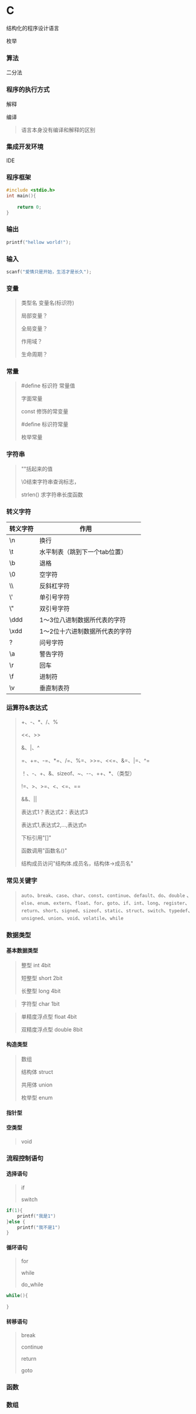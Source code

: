 # C

结构化的程序设计语言

枚举

### 算法

二分法

### 程序的执行方式

解释

编译

> 语言本身没有编译和解释的区别

### 集成开发环境

IDE

### 程序框架

```c
#include <stdio.h>
int main(){
    
    return 0;
}
```

### 输出

```c
printf("hellow world!");
```

### 输入

```c
scanf("爱情只是开始，生活才是长久");
```

### 变量

> 类型名  变量名(标识符)
>
> 局部变量？
>
> 全局变量？
>
> 作用域？
>
> 生命周期？

### 常量

> #define 标识符 常量值 
>
> 字面常量
>
> const 修饰的常变量
>
> #define  标识符常量
>
> 枚举常量

### 字符串

> ""括起来的值
>
> \0结束字符串查询标志，
>
> strlen()   求字符串长度函数

### 转义字符

| 转义字符 | 作用                           |      |
| -------- | ------------------------------ | ---- |
| \n       | 换行                           |      |
| \t       | 水平制表（跳到下一个tab位置）  |      |
| \b       | 退格                           |      |
| \0       | 空字符                         |      |
| \\\      | 反斜杠字符                     |      |
| \\'      | 单引号字符                     |      |
| \\"      | 双引号字符                     |      |
| \ddd     | 1～3位八进制数据所代表的字符   |      |
| \xdd     | 1～2位十六进制数据所代表的字符 |      |
| \?       | 问号字符                       |      |
| \a       | 警告字符                       |      |
| \r       | 回车                           |      |
| \f       | 进制符                         |      |
| \v       | 垂直制表符                     |      |

### 运算符&表达式

> +、-、*、/、%
>
> <<、>>
>
> &、|、^
>
> =、+=、-=、*=、/=、%=、>>=、<<=、&=、|=、^=
>
> ！、-、+、&、sizeof、~、--、++、*、（类型）
>
> !=、>、>=、<、<=、==
>
> &&、||
>
> 表达式1？表达式2：表达式3
>
> 表达式1,表达式2,...,表达式n
>
> 下标引用"[]"
>
> 函数调用"函数名()"
>
> 结构成员访问"结构体.成员名，结构体->成员名"

### 常见关键字

> `auto`、`break`、`case`、`char`、`const`、`continue`、`default`、`do`、`double` 、`else`、`enum`、`extern`、`float`、`for`、`goto`、`if`、`int`、`long`、`register`、`return`、`short`、`signed`、`sizeof`、`static`、`struct`、`switch`、`typedef`、`unsigned`、`union`、`void`、`volatile`、`while`

### 数据类型

#### 基本数据类型

> 整型 int              4bit
>
> 短整型 short     2bit
>
> 长整型 long       4bit

> 字符型 char      1bit

> 单精度浮点型  float      4bit
>
> 双精度浮点型  double      8bit

#### 构造类型

> 数组
>
> 结构体  struct
>
> 共用体  union
>
> 枚举型  enum

#### 指针型

#### 空类型

> void



### 流程控制语句

#### 选择语句

> if
>
> switch

```c
if(1){
    printf("我是1")
}else {
    printf("我不是1")
}

```



#### 循环语句

> for
>
> while
>
> do_while

```c
while(){
    
}
```



#### 转移语句

> break
>
> continue
>
> return
>
> goto

### 函数

### 数组



